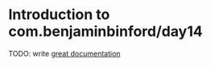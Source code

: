 # Introduction to com.benjaminbinford/day14

TODO: write [great documentation](http://jacobian.org/writing/what-to-write/)
